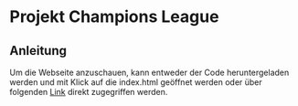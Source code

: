 # Projekt Champions League

## Anleitung

Um die Webseite anzuschauen, kann entweder der Code heruntergeladen werden und mit Klick auf die index.html geöffnet werden oder über folgenden [Link](https://furesoft.github.io/E2IT1_B2/) direkt zugegriffen werden.

